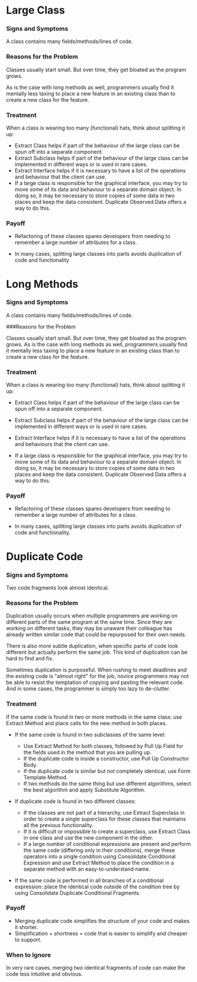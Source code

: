 # Large Class

### Signs and Symptoms

A class contains many fields/methods/lines of code.

### Reasons for the Problem

Classes usually start small. But over time, they get bloated as the program grows.

As is the case with long methods as well, programmers usually find it mentally less taxing to place a new feature in an existing class than to create a new class for the feature.

### Treatment

When a class is wearing too many (functional) hats, think about splitting it up:

* Extract Class helps if part of the behaviour of the large class can be spun off into a separate component.
* Extract Subclass helps if part of the behaviour of the large class can be implemented in different ways or is used in rare cases.
* Extract Interface helps if it is necessary to have a list of the operations and behaviour that the client can use.
* If a large class is responsible for the graphical interface, you may try to move some of its data and behaviour to a separate domain object. In doing so, it may be necessary to store copies of some data in two places and keep the data consistent. Duplicate Observed Data offers a way to do this.

### Payoff

* Refactoring of these classes spares developers from needing to remember a large number of attributes for a class.

* In many cases, splitting large classes into parts avoids duplication of code and functionality

# Long Methods

### Signs and Symptoms

A class contains many fields/methods/lines of code.

###Reasons for the Problem

Classes usually start small. But over time, they get bloated as the program grows.
As is the case with long methods as well, programmers usually find it mentally less taxing to place a new feature in an existing class than to create a new class for the feature.

### Treatment

When a class is wearing too many (functional) hats, think about splitting it up:

* Extract Class helps if part of the behaviour of the large class can be spun off into a separate component.

* Extract Subclass helps if part of the behaviour of the large class can be implemented in different ways or is used in rare cases.

* Extract Interface helps if it is necessary to have a list of the operations and behaviours that the client can use.

* If a large class is responsible for the graphical interface, you may try to move some of its data and behaviour to a separate domain object. In doing so, it may be necessary to store copies of some data in two places and keep the data consistent. Duplicate Observed Data offers a way to do this.

### Payoff

* Refactoring of these classes spares developers from needing to remember a large number of attributes for a class.

* In many cases, splitting large classes into parts avoids duplication of code and functionality.

# Duplicate Code

### Signs and Symptoms
Two code fragments look almost identical.


### Reasons for the Problem
Duplication usually occurs when multiple programmers are working on different parts of the same program at the same time. Since they are working on different tasks, they may be unaware their colleague has already written similar code that could be repurposed for their own needs.

There is also more subtle duplication, when specific parts of code look different but actually perform the same job. This kind of duplication can be hard to find and fix.

Sometimes duplication is purposeful. When rushing to meet deadlines and the existing code is "almost right" for the job, novice programmers may not be able to resist the temptation of copying and pasting the relevant code. And in some cases, the programmer is simply too lazy to de-clutter.

### Treatment
If the same code is found in two or more methods in the same class: use Extract Method and place calls for the new method in both places.

* If the same code is found in two subclasses of the same level:

	* Use Extract Method for both classes, followed by Pull Up Field for the fields used in the method that you are pulling up.
	* If the duplicate code is inside a constructor, use Pull Up Constructor Body.
	* If the duplicate code is similar but not completely identical, use Form Template Method.
	* If two methods do the same thing but use different algorithms, select the best algorithm and apply Substitute Algorithm.
* If duplicate code is found in two different classes:

	* If the classes are not part of a hierarchy, use Extract Superclass in order to create a single superclass for these classes that maintains all the previous functionality.
	* If it is difficult or impossible to create a superclass, use Extract Class in one class and use the new component in the other.
	* If a large number of conditional expressions are present and perform the same code (differing only in their conditions), merge these operators into a single condition using Consolidate Conditional Expression and use Extract Method to place the condition in a separate method with an easy-to-understand name.
* If the same code is performed in all branches of a conditional expression: place the identical code outside of the condition tree by using Consolidate Duplicate Conditional Fragments.

### Payoff
* Merging duplicate code simplifies the structure of your code and makes it shorter.
* Simplification + shortness = code that is easier to simplify and cheaper to support.

### When to Ignore
In very rare cases, merging two identical fragments of code can make the code less intuitive and obvious.


